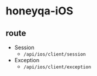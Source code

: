 # honeyqa-iOS

## route

* Session
    * `/api/ios/client/session`
* Exception
    * `/api/ios/client/exception`
